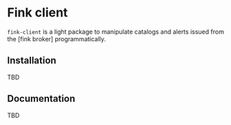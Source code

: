 # Fink client

`fink-client` is a light package to manipulate catalogs and alerts issued from the [fink broker] programmatically.

## Installation

TBD

## Documentation

TBD
